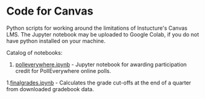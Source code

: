 # Code for Canvas

Python scripts for working around the limitations of Instucture's Canvas LMS. The Jupyter notebook may be uploaded to Google Colab, if you do not have python installed on your machine.

Catalog of notebooks:

1. [polleverywhere.ipynb](polleverywhere.ipynb) - Jupyter notebook for awarding participation credit for PollEverywhere online polls. 

1.[finalgrades.ipynb](finalgrades.ipynb) - Calculates the grade cut-offs at the end of a quarter from downloaded gradebook data.